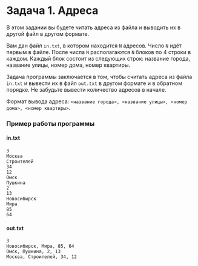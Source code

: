 # Задача 1. Адреса
В этом задании вы будете читать адреса из файла и выводить их в другой файл в другом формате.

Вам дан файл `in.txt`, в котором находится `N` адресов. Число `N` идёт первым в файле. После числа `N` располагаются `N` блоков по 4 строки в каждом. Каждый блок состоит из следующих строк: название города, название улицы, номер дома, номер квартиры.

Задача программы заключается в том, чтобы считать адреса из файла `in.txt` и вывести их в файл `out.txt` в другом формате и в обратном порядке. Не забудьте вывести количество адресов в начале.

Формат вывода адреса: `<название города>, <название улицы>, <номер дома>, <номер квартиры>`.

### Пример работы программы
#### in.txt
```
3
Москва
Строителей
34
12
Омск
Пушкина
2
13
Новосибирск
Мира
85
64
```

#### out.txt
```
3
Новосибирск, Мира, 85, 64
Омск, Пушкина, 2, 13
Москва, Строителей, 34, 12
```
